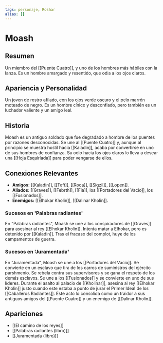 ```yaml
---
tags: personaje, Roshar
alias: []
---
```


# Moash

## Resumen
Un miembro del [[Puente Cuatro]], y uno de los hombres más hábiles con la lanza. Es un hombre amargado y resentido, que odia a los ojos claros.

## Apariencia y Personalidad
Un joven de rostro afilado, con los ojos verde oscuro y el pelo marrón moteado de negro. Es un hombre cínico y desconfiado, pero también es un luchador valiente y un amigo leal.

## Historia
Moash es un antiguo soldado que fue degradado a hombre de los puentes por razones desconocidas. Se une al [[Puente Cuatro]] y, aunque al principio se muestra hostil hacia [[Kaladin]], acaba por convertirse en uno de sus hombres de confianza. Su odio hacia los ojos claros lo lleva a desear una [[Hoja Esquirlada]] para poder vengarse de ellos.

## Conexiones Relevantes
* **Amigos:** [[Kaladin]], [[Teft]], [[Roca]], [[Sigzil]], [[Lopen]].
* **Aliados:** [[Graves]], [[Febrth]], [[Fia]], los [[Portadores del Vacío]], los [[Fusionados]].
* **Enemigos:** [[Elhokar Kholin]], [[Dalinar Kholin]].

### Sucesos en 'Palabras radiantes'
En "Palabras radiantes", Moash se une a los conspiradores de [[Graves]] para asesinar al rey [[Elhokar Kholin]]. Intenta matar a Elhokar, pero es detenido por [[Kaladin]]. Tras el fracaso del complot, huye de los campamentos de guerra.

### Sucesos en 'Juramentada'
En "Juramentada", Moash se une a los [[Portadores del Vacío]]. Se convierte en un esclavo que tira de los carros de suministros del ejército parshmenio. Se rebela contra sus supervisores y se gana el respeto de los demás esclavos. Se une a los [[Fusionados]] y se convierte en uno de sus líderes. Durante el asalto al palacio de [[Kholinar]], asesina al rey [[Elhokar Kholin]] justo cuando este estaba a punto de jurar el Primer Ideal de los [[Caballeros Radiantes]]. Este acto lo consolida como un traidor a sus antiguos amigos del [[Puente Cuatro]] y un enemigo de [[Dalinar Kholin]].

## Apariciones
* [[El camino de los reyes]]
* [[Palabras radiantes (libro)]]
* [[Juramentada (libro)]]
